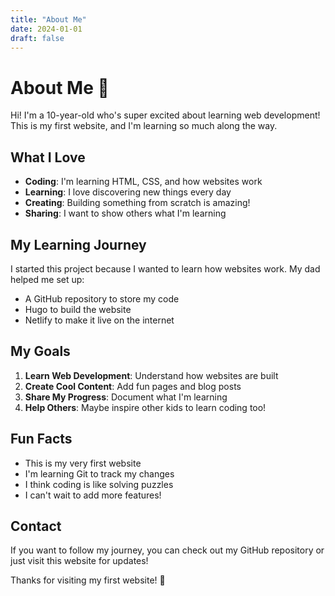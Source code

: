```yaml
---
title: "About Me"
date: 2024-01-01
draft: false
---
```


# About Me 👋

Hi! I'm a 10-year-old who's super excited about learning web development! This is my first website, and I'm learning so much along the way.

## What I Love

- **Coding**: I'm learning HTML, CSS, and how websites work
- **Learning**: I love discovering new things every day
- **Creating**: Building something from scratch is amazing!
- **Sharing**: I want to show others what I'm learning

## My Learning Journey

I started this project because I wanted to learn how websites work. My dad helped me set up:
- A GitHub repository to store my code
- Hugo to build the website
- Netlify to make it live on the internet

## My Goals

1. **Learn Web Development**: Understand how websites are built
2. **Create Cool Content**: Add fun pages and blog posts
3. **Share My Progress**: Document what I'm learning
4. **Help Others**: Maybe inspire other kids to learn coding too!

## Fun Facts

- This is my very first website
- I'm learning Git to track my changes
- I think coding is like solving puzzles
- I can't wait to add more features!

## Contact

If you want to follow my journey, you can check out my GitHub repository or just visit this website for updates!

Thanks for visiting my first website! 🌟 